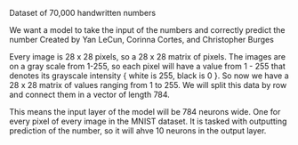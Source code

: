 Dataset of 70,000 handwritten numbers

We want a model to take the input of the numbers and correctly predict the number
Created by Yan LeCun, Corinna Cortes, and Christopher Burges

Every image is 28 x 28 pixels, so a 28 x 28 matrix of pixels. The images are on a gray scale from 1-255, so each pixel will have a value from 1 - 255 that denotes its grayscale intensity { white is 255, black is 0 }. So now we have a 28 x 28 matrix of values ranging from 1 to 255. We will split this data by row and connect them in a vector of length 784. 

This means the input layer of the model will be 784 neurons wide. One for every pixel of every image in the MNIST dataset. It is tasked with outputting prediction of the number, so it will ahve 10 neurons in the output layer.